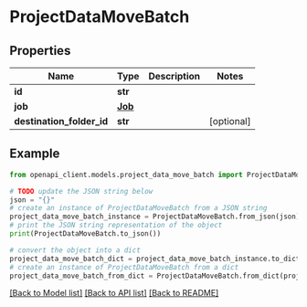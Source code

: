 # ProjectDataMoveBatch


## Properties

Name | Type | Description | Notes
------------ | ------------- | ------------- | -------------
**id** | **str** |  | 
**job** | [**Job**](Job.md) |  | 
**destination_folder_id** | **str** |  | [optional] 

## Example

```python
from openapi_client.models.project_data_move_batch import ProjectDataMoveBatch

# TODO update the JSON string below
json = "{}"
# create an instance of ProjectDataMoveBatch from a JSON string
project_data_move_batch_instance = ProjectDataMoveBatch.from_json(json)
# print the JSON string representation of the object
print(ProjectDataMoveBatch.to_json())

# convert the object into a dict
project_data_move_batch_dict = project_data_move_batch_instance.to_dict()
# create an instance of ProjectDataMoveBatch from a dict
project_data_move_batch_from_dict = ProjectDataMoveBatch.from_dict(project_data_move_batch_dict)
```
[[Back to Model list]](../README.md#documentation-for-models) [[Back to API list]](../README.md#documentation-for-api-endpoints) [[Back to README]](../README.md)


